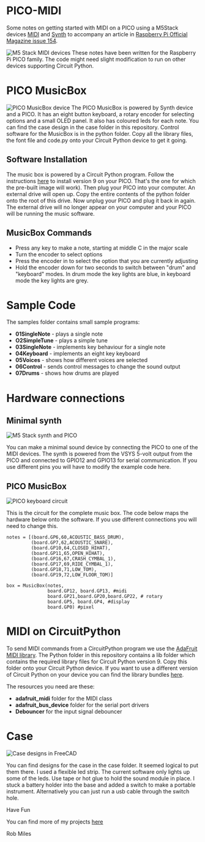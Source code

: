 # PICO-MIDI
Some notes on getting started with MIDI on a PICO using a M5Stack devices [MIDI](https://docs.m5stack.com/en/unit/Unit-MIDI) and [Synth](https://docs.m5stack.com/en/unit/Unit-Synth) to accompany an article in [Raspberry Pi Official Magazine issue 154](https://magazine.raspberrypi.com/issues/154). 
 
![M5 Stack MIDI devices](/images/m5%20synth%20and%20midi.jpg)
These notes have been written for the Raspberry Pi PICO family. The code might need slight modification to run on other devices supporting Circuit Python.  

# PICO MusicBox

![PICO MusicBox device](images/PICO%20MusicBox.jpg) 
The PICO MusicBox is powered by Synth device and a PICO. It has an eight button keyboard, a rotary encoder for selecting options and a small OLED panel. It also has coloured leds for each note. You can find the case design in the case folder in this repository. Control software for the MusicBox is in the python folder. Copy all the library files, the font file and code.py onto your Circuit Python device to get it going. 

## Software Installation
The music box is powered by a Circuit Python program. Follow the instructions [here](https://learn.adafruit.com/welcome-to-circuitpython/installing-circuitpython) to install version 9 on your PICO. That's the one for which the pre-built image will work). Then plug your PICO into your computer. An external drive will open up. Copy the entire contents of the python folder onto the root of this drive. Now unplug your PICO and plug it back in again. The external drive will no longer appear on your computer and your PICO will be running the music software.

## MusicBox Commands

* Press any key to make a note, starting at middle C in the major scale
* Turn the encoder to select options
* Press the encoder in to select the option that you are currently adjusting
* Hold the encoder down for two seconds to switch between "drum" and "keyboard" modes. In drum mode the key lights are blue, in keyboard mode the key lights are grey.

# Sample Code

The samples folder contains small sample programs:

* **01SingleNote** - plays a single note
* **O2SimpleTune** - plays a simple tune
* **03SingleNote** - implements key behaviour for a single note
* **04Keyboard** - implements an eight key keyboard
* **05Voices** - shows how different voices are selected
* **06Control** - sends control messages to change the sound output
* **07Drums** - shows how drums are played 

# Hardware connections

## Minimal synth
![M5 Stack synth and PICO](/images/midi%20wiring.jpg)

You can make a minimal sound device  by connecting the PICO to one of the MIDI devices. The synth is powered from the VSYS 5-volt output from the PICO and connected to GPIO12 and GPIO13 for serial communication. If you use different pins you will have to modify the example code here.

## PICO MusicBox

![PICO keyboard circuit](/images/musicbox%20circuit.png)

This is the circuit for the complete music box. The code below maps the hardware below onto the software. If you use different connections you will need to change this.

```
notes = [(board.GP6,60,ACOUSTIC_BASS_DRUM),
         (board.GP7,62,ACOUSTIC_SNARE),
         (board.GP10,64,CLOSED_HIHAT),
         (board.GP11,65,OPEN_HIHAT),
         (board.GP16,67,CRASH_CYMBAL_1),
         (board.GP17,69,RIDE_CYMBAL_1),
         (board.GP18,71,LOW_TOM),
         (board.GP19,72,LOW_FLOOR_TOM)]

box = MusicBox(notes,
               board.GP12, board.GP13, #midi
               board.GP21,board.GP20,board.GP22, # rotary
               board.GP5, board.GP4, #display
               board.GP0) #pixel
```

# MIDI on CircuitPython
To send MIDI commands from a CircuitPython program we use the [AdaFruit MIDI library](https://docs.circuitpython.org/projects/midi/en/latest/api.html). The Python folder in this repository contains a lib folder which contains the required library files for Circuit Python version 9. Copy this folder onto your Circuit Python device. If you want to use a different version of Circuit Python on your device you can find the library bundles [here](https://docs.circuitpython.org/projects/bundle/en/latest/).

The resources you need are these:

* **adafruit_midi** folder for the MIDI class
* **adafruit_bus_device** folder for the serial port drivers 
* **Debouncer** for the input signal debouncer

# Case

![Case designs in FreeCAD](/images/case.png)

You can find designs for the case in the case folder. It seemed logical to put them there. I used a flexible led strip. The current software only lights up some of the leds. Use tape or hot glue to hold the sound module in place. I stuck a battery holder into the base and added a switch to make a portable instrument. Alternatively you can just run a usb cable through the switch hole. 

Have Fun

You can find more of my projects [here](https://www.robmiles.com/projects)

Rob Miles